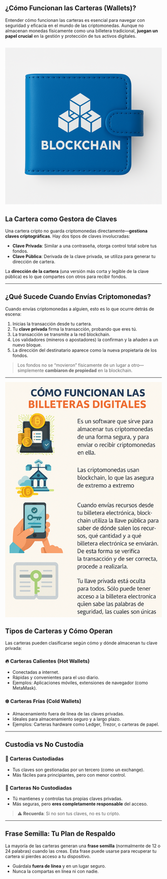 ## **¿Cómo Funcionan las Carteras (Wallets)?**

Entender cómo funcionan las carteras es esencial para navegar con seguridad y eficacia en el mundo de las criptomonedas. Aunque no almacenan monedas físicamente como una billetera tradicional, **juegan un papel crucial** en la gestión y protección de tus activos digitales.

![w1](https://raw.githubusercontent.com/AppsDevsLeon/Revista_blockchain/refs/heads/main/Day36/images/ChatGPT%20Image%204%20abr%202025%2C%2016_55_30.png)
---

## **La Cartera como Gestora de Claves**

Una cartera cripto no guarda criptomonedas directamente—**gestiona claves criptográficas**. Hay dos tipos de claves involucradas:

- **Clave Privada**: Similar a una contraseña, otorga control total sobre tus fondos.
- **Clave Pública**: Derivada de la clave privada, se utiliza para generar tu dirección de cartera.

La **dirección de la cartera** (una versión más corta y legible de la clave pública) es lo que compartes con otros para recibir fondos.

---

## **¿Qué Sucede Cuando Envías Criptomonedas?**

Cuando envías criptomonedas a alguien, esto es lo que ocurre detrás de escena:

1. Inicias la transacción desde tu cartera.
2. Tu **clave privada** firma la transacción, probando que eres tú.
3. La transacción se transmite a la red blockchain.
4. Los validadores (mineros o apostadores) la confirman y la añaden a un nuevo bloque.
5. La dirección del destinatario aparece como la nueva propietaria de los fondos.

> Los fondos no se “movieron” físicamente de un lugar a otro—simplemente **cambiaron de propiedad** en la blockchain.

---

![w1](https://raw.githubusercontent.com/AppsDevsLeon/Revista_blockchain/refs/heads/main/Day36/images/ChatGPT%20Image%204%20abr%202025%2C%2017_01_18.png)

## **Tipos de Carteras y Cómo Operan**

Las carteras pueden clasificarse según cómo y dónde almacenan tu clave privada:

### 🔥 **Carteras Calientes (Hot Wallets)**
- Conectadas a internet.
- Rápidas y convenientes para el uso diario.
- Ejemplos: Aplicaciones móviles, extensiones de navegador (como MetaMask).

### ❄️ **Carteras Frías (Cold Wallets)**
- Almacenamiento fuera de línea de las claves privadas.
- Ideales para almacenamiento seguro y a largo plazo.
- Ejemplos: Carteras hardware como Ledger, Trezor, o carteras de papel.

---

## **Custodia vs No Custodia**

### 🏦 **Carteras Custodiadas**
- Tus claves son gestionadas por un tercero (como un exchange).
- Más fáciles para principiantes, pero con menor control.

### 🔐 **Carteras No Custodiadas**
- Tú mantienes y controlas tus propias claves privadas.
- Más seguras, pero **eres completamente responsable** del acceso.

> ⚠️ **Recuerda**: Si no son tus claves, no es tu cripto.

---

## **Frase Semilla: Tu Plan de Respaldo**

La mayoría de las carteras generan una **frase semilla** (normalmente de 12 o 24 palabras) cuando las creas. Esta frase puede usarse para recuperar tu cartera si pierdes acceso a tu dispositivo.

- Guárdala **fuera de línea** y en un lugar seguro.
- Nunca la compartas en línea ni con nadie.
